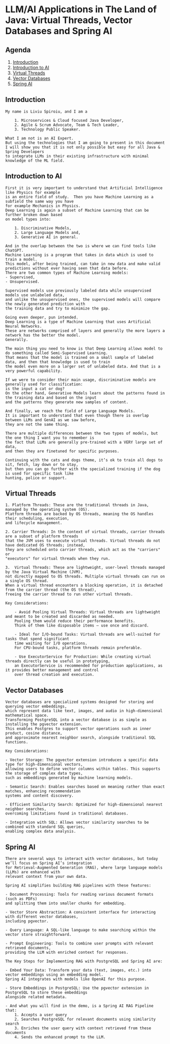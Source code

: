 # LLM/AI Applications in The Land of Java: Virtual Threads, Vector Databases and Spring AI

## Agenda

1. [Introduction](#introduction)
2. [Introduction to AI](#introduction-to-ai)
3. [Virtual Threads](#virtual-threads)
4. [Vector Databases](#vector-databases)
5. [Spring AI](#spring-ai)

## Introduction

    My name is Liviu Spiroiu, and I am a 

        1. Microservices & Cloud focused Java Developer, 
        2. Agile & Scrum Advocate, Team & Tech Leader, 
        3. Technology Public Speaker.
    
    What I am not is an AI Expert.
    But using the technologies that I am going to present in this document
    I will show you that it is not only possible but easy for all Java & Spring Developers 
    to integrate LLMs in their existing infrastructure with minimal knowledge of the ML field.
    
    
    
## Introduction to AI

    First it is very important to understand that Artificial Intelligence like Physics for example 
    is an entire field of study.  Then you have Machine Learning as a subfield the same way you have 
    for example Mechanics in Physics.  
    Deep Learning is again a subset of Machine Learning that can be further broken down based 
    on model types into: 
        
        1. Discriminative Models, 
        2. Large Language Models and,
        3. Generative AI in general. 

    And in the overlap between the two is where we can find tools like ChatGPT.    
    Machine Learning is a program that takes in data which is used to train a model. 
    This model, after being trained, can take in new data and make valid predictions without ever having seen that data before.  
    There are two common types of Machine Learning models: 
    - Supervised,
    - Unsupervised.  

    Supervised models use previously labeled data while unsupervised models use unlabeled data, 
    and unlike the unsupervised ones, the supervised models will compare the newly generated prediction with
    the training data and try to minimize the gap.

    Going even deeper, pun intended.  
    Deep Learning is a type of Machine Learning that uses Artificial Neural Networks. 
    These are networks comprised of layers and generally the more layers a network has the better the model. 
    Generally.    

    The main thing you need to know is that Deep Learning allows model to do something called Semi-Supervised Learning. 
    That means that the model is trained on a small sample of labeled data, and then that knowledge is used to train 
    the model even more on a larger set of unlabeled data. And that is a very powerful capability.   

    If we were to consider their main usage, discriminative models are generally used for classification:
    is the input a cat or dog?  
    On the other hand, Generative Models learn about the patterns found in the training data and based on the input 
    and the patterns they generate new samples of content.

    And finally, we reach the field of Large Language Models.  
    It is important to understand that even though there is overlap between LLMs and GenAI as we saw before, 
    they are not the same thing.  

    There are multiple differences between the two types of models, but the one thing I want you to remember is 
    the fact that LLMs are generally pre-trained with a VERY large set of data, 
    and then they are finetuned for specific purposes.   
    
    Continuing with the cats and dogs theme, it’s ok to train all dogs to sit, fetch, lay down or to stay, 
    but then you can go further with the specialized training if the dog is used for specific task like 
    hunting, police or support.


## Virtual Threads

    1. Platform Threads: These are the traditional threads in Java, managed by the operating system (OS). 
    Platform threads are backed by OS threads, meaning the OS handles their scheduling, execution, 
    and lifecycle management.  
    
    2. Carrier Threads: In the context of virtual threads, carrier threads are a subset of platform threads 
    that the JVM uses to execute virtual threads. Virtual threads do not have dedicated OS threads; instead, 
    they are scheduled onto carrier threads, which act as the "carriers" or 
    "executors" for virtual threads when they run.  

    3.  Virtual Threads: These are lightweight, user-level threads managed by the Java Virtual Machine (JVM), 
    not directly mapped to OS threads. Multiple virtual threads can run on a single OS thread. 
    When a virtual thread encounters a blocking operation, it is detached from the carrier thread (the OS thread), 
    freeing the carrier thread to run other virtual threads.    

    Key Considerations:

        - Avoid Pooling Virtual Threads: Virtual threads are lightweight and meant to be created and discarded as needed. 
        Pooling them would reduce their performance benefits. 
        Think of them like disposable items – use once and discard.
        
        - Ideal for I/O-bound Tasks: Virtual threads are well-suited for tasks that spend significant 
        time waiting for I/O operations. 
        For CPU-bound tasks, platform threads remain preferable.  
        
        - Use ExecutorService for Production: While creating virtual threads directly can be useful in prototyping, 
        an ExecutorService is recommended for production applications, as it provides better management and control 
        over thread creation and execution. 
    
## Vector Databases

    Vector databases are specialized systems designed for storing and querying vector embeddings, 
    which represent data like text, images, and audio in high-dimensional mathematical space. 
    Transforming PostgreSQL into a vector database is as simple as installing the pgvector extension. 
    This enables Postgres to support vector operations such as inner product, cosine distance, 
    and approximate nearest neighbor search, alongside traditional SQL functions.

    Key Considerations:

    - Vector Storage: The pgvector extension introduces a specific data type for high-dimensional vectors, 
    allowing users to define vector columns within tables. This supports the storage of complex data types, 
    such as embeddings generated by machine learning models. 

    - Semantic Search: Enables searches based on meaning rather than exact matches, enhancing recommendation 
    systems and content discovery.

    - Efficient Similarity Search: Optimized for high-dimensional nearest neighbor searches, 
    overcoming limitations found in traditional databases.

    - Integration with SQL: Allows vector similarity searches to be combined with standard SQL queries, 
    enabling complex data analysis.

## Spring AI
    
    There are several ways to interact with vector databases, but today we’ll focus on Spring AI’s integration 
    for Retrieval-Augmented Generation (RAG), where large language models (LLMs) are enhanced with 
    relevant context from your own data.

    Spring AI simplifies building RAG pipelines with these features:

    - Document Processing: Tools for reading various document formats (such as PDFs) 
    and splitting them into smaller chunks for embedding.

    - Vector Store Abstraction: A consistent interface for interacting with different vector databases, 
    including pgvector.

    - Query Language: A SQL-like language to make searching within the vector store straightforward.

    - Prompt Engineering: Tools to combine user prompts with relevant retrieved documents, 
    providing the LLM with enriched context for responses.

    The Key Steps for Implementing RAG with PostgreSQL and Spring AI are:

    - Embed Your Data: Transform your data (text, images, etc.) into vector embeddings using an embedding model. 
    Spring AI integrates with models like OpenAI for this purpose.

    - Store Embeddings in PostgreSQL: Use the pgvector extension in PostgreSQL to store these embeddings
    alongside related metadata.

    - And what you will find in the demo, is a Spring AI RAG Pipeline that:
        1. Accepts a user query
        2. Searches PostgreSQL for relevant documents using similarity search
        3. Enriches the user query with context retrieved from these documents
        4. Sends the enhanced prompt to the LLM.
```